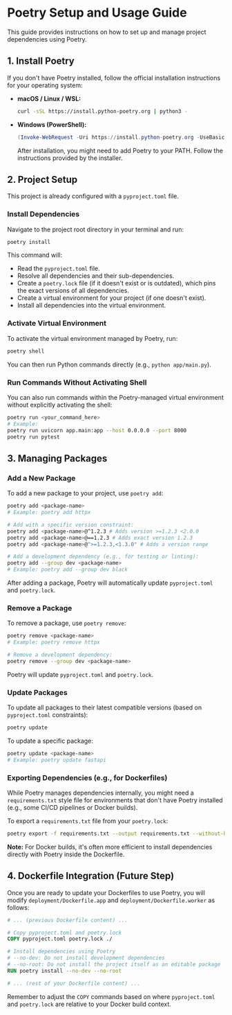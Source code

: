 # Poetry Setup and Usage Guide

This guide provides instructions on how to set up and manage project dependencies using Poetry.

## 1. Install Poetry

If you don't have Poetry installed, follow the official installation instructions for your operating system:

*   **macOS / Linux / WSL:**
    ```bash
    curl -sSL https://install.python-poetry.org | python3 -
    ```
*   **Windows (PowerShell):**
    ```powershell
    (Invoke-WebRequest -Uri https://install.python-poetry.org -UseBasicParsing).Content | python -
    ```
    After installation, you might need to add Poetry to your PATH. Follow the instructions provided by the installer.

## 2. Project Setup

This project is already configured with a `pyproject.toml` file.

### Install Dependencies

Navigate to the project root directory in your terminal and run:

```bash
poetry install
```

This command will:
*   Read the `pyproject.toml` file.
*   Resolve all dependencies and their sub-dependencies.
*   Create a `poetry.lock` file (if it doesn't exist or is outdated), which pins the exact versions of all dependencies.
*   Create a virtual environment for your project (if one doesn't exist).
*   Install all dependencies into the virtual environment.

### Activate Virtual Environment

To activate the virtual environment managed by Poetry, run:

```bash
poetry shell
```
You can then run Python commands directly (e.g., `python app/main.py`).

### Run Commands Without Activating Shell

You can also run commands within the Poetry-managed virtual environment without explicitly activating the shell:

```bash
poetry run <your_command_here>
# Example:
poetry run uvicorn app.main:app --host 0.0.0.0 --port 8000
poetry run pytest
```

## 3. Managing Packages

### Add a New Package

To add a new package to your project, use `poetry add`:

```bash
poetry add <package-name>
# Example: poetry add httpx

# Add with a specific version constraint:
poetry add <package-name>@^1.2.3 # Adds version >=1.2.3 <2.0.0
poetry add <package-name>@==1.2.3 # Adds exact version 1.2.3
poetry add <package-name>@">=1.2.3,<1.3.0" # Adds a version range

# Add a development dependency (e.g., for testing or linting):
poetry add --group dev <package-name>
# Example: poetry add --group dev black
```
After adding a package, Poetry will automatically update `pyproject.toml` and `poetry.lock`.

### Remove a Package

To remove a package, use `poetry remove`:

```bash
poetry remove <package-name>
# Example: poetry remove httpx

# Remove a development dependency:
poetry remove --group dev <package-name>
```
Poetry will update `pyproject.toml` and `poetry.lock`.

### Update Packages

To update all packages to their latest compatible versions (based on `pyproject.toml` constraints):

```bash
poetry update
```

To update a specific package:

```bash
poetry update <package-name>
# Example: poetry update fastapi
```

### Exporting Dependencies (e.g., for Dockerfiles)

While Poetry manages dependencies internally, you might need a `requirements.txt` style file for environments that don't have Poetry installed (e.g., some CI/CD pipelines or Docker builds).

To export a `requirements.txt` file from your `poetry.lock`:

```bash
poetry export -f requirements.txt --output requirements.txt --without-hashes
```
**Note:** For Docker builds, it's often more efficient to install dependencies directly with Poetry inside the Dockerfile.

## 4. Dockerfile Integration (Future Step)

Once you are ready to update your Dockerfiles to use Poetry, you will modify `deployment/Dockerfile.app` and `deployment/Dockerfile.worker` as follows:

```dockerfile
# ... (previous Dockerfile content) ...

# Copy pyproject.toml and poetry.lock
COPY pyproject.toml poetry.lock ./

# Install dependencies using Poetry
# --no-dev: Do not install development dependencies
# --no-root: Do not install the project itself as an editable package
RUN poetry install --no-dev --no-root

# ... (rest of your Dockerfile content) ...
```
Remember to adjust the `COPY` commands based on where `pyproject.toml` and `poetry.lock` are relative to your Docker build context.
